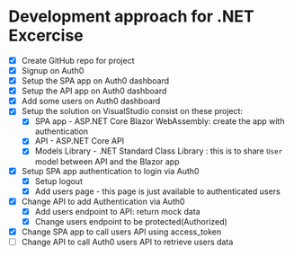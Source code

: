 
# Development approach for .NET Excercise 


- [X] Create GitHub repo for project
- [X] Signup on Auth0 
- [X] Setup the SPA app on Auth0 dashboard
- [X] Setup the API app on Auth0 dashboard
- [X] Add some users on Auth0 dashboard
- [X] Setup the solution on VisualStudio consist on these project:
  - [X] SPA app - ASP.NET Core Blazor WebAssembly: create the app with authentication 
  - [X] API - ASP.NET Core API 
  - [X] Models Library - .NET Standard Class Library : this is to share `User` model between API and the Blazor app 
- [X] Setup SPA app authentication to login via Auth0
  - [X] Setup logout 
  - [X] Add users page - this page is just available to authenticated users 
- [X] Change API to add Authentication via Auth0
  - [X] Add users endpoint to API: return mock data 
  - [X] Change users endpoint to be protected(Authorized) 
- [X] Change SPA app to call users API using access_token 
- [ ] Change API to call Auth0 users API to retrieve users data  
